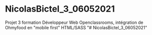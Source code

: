 # NicolasBictel_3_06052021
Projet 3 formation Développeur Web Openclassrooms, intégration de Ohmyfood en "mobile first" HTML/SASS
"# NicolasBictel_3_06052021" 

